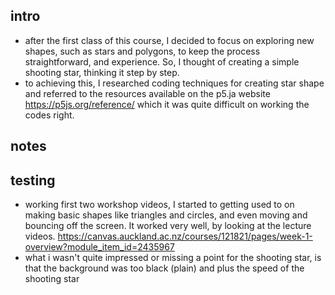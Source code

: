 ## intro

- after the first class of this course, I decided to focus on exploring new shapes, such as stars and polygons, to keep the process straightforward, and experience. So, I thought of creating a simple shooting star, thinking it step by step. 
- to achieving this, I researched coding techniques for creating star shape and referred to the resources available on the p5.ja website https://p5js.org/reference/ which it was quite difficult on working the codes right. 

## notes

## testing

- working first two workshop videos, I started to getting used to on making basic shapes like triangles and circles, and even moving and bouncing off the screen. It worked very well, by looking at the lecture videos. https://canvas.auckland.ac.nz/courses/121821/pages/week-1-overview?module_item_id=2435967
- what i wasn't quite impressed or missing a point for the shooting star, is that the background was too black (plain) and plus the speed of the shooting star 
